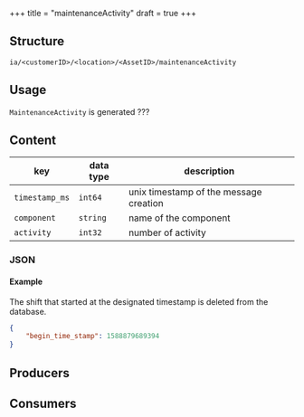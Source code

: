 +++
title = "maintenanceActivity"
draft = true
+++
<!---
This prefix is highly undocumented and unused, keep this as draft and decide later what to do with it, both keys component and activity are not used elsewhere
 --->
## Structure

``ia/<customerID>/<location>/<AssetID>/maintenanceActivity``

## Usage

`MaintenanceActivity` is generated ???

## Content

| key  | data type  | description  |
|---|---|---|
| `timestamp_ms` | `int64` |unix timestamp of the message creation |
| `component` | `string` |name of the component |
| `activity` | `int32` |number of activity |

### JSON

#### Example


The shift that started at the designated timestamp is deleted from the database. 

```json
{
    "begin_time_stamp": 1588879689394
}
```
<!---
#### Schema

```json
{
    "$schema": "http://json-schema.org/draft/2019-09/schema",
    "$id": "https://learn.umh.app/content/docs/datamodel/messages/scrapCount.json",
    "type": "object",
    "default": {},
    "title": "Root Schema",
    "required": [
        "product_id",
        "time_per_unit_in_seconds"
    ],
    "properties": {
        "product_id": {
          "type": "string",
          "default": "",
          "title": "The product id to be produced"
        },
        "time_per_unit_in_seconds": {
          "type": "number",
          "default": 0.0,
          "minimum": 0,
          "title": "The time it takes to produce one unit of the product"
        }
    },
    "examples": [
        {
            "product_id": "Beierlinger 30x15",
            "time_per_unit_in_seconds": "0.2"
        },
        {
            "product_id": "Test product",
            "time_per_unit_in_seconds": "10"
        }
    ]
}
```
-->

## Producers

## Consumers
